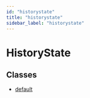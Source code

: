 ```yaml
---
id: "historystate"
title: "historystate"
sidebar_label: "historystate"
---
```


# HistoryState

## Classes

- [default](/ps_reference/classes/HistoryState/)

